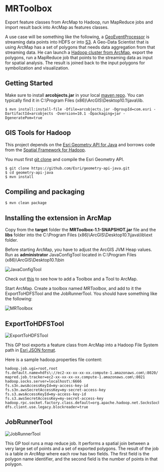 MRToolbox
=========

Export feature classes from ArcMap to Hadoop, run MapReduce jobs and import result back into ArcMap as features classes.

A use case will be something like the following, a [GeoEventProcessor](http://www.esri.com/esri-news/arcnews/spring13articles/arcgis-enables-real-time-gis) is streaming data
points into HDFS or into [S3](http://aws.amazon.com/s3/).  A Geo-Data Scientist that is using ArcMap has a set of polygons that needs data aggregation from that streaming data.
He can launch a [Hadoop cluster from ArcMap](http://thunderheadxpler.blogspot.com/2013/05/bigdata-launch-cdh-on-ec2-from-arcmap.html), export the polygons, run a MapReduce job
that points to the streaming data as input for spatial analysis.  The result is joined back to the input polygons for symbolization and visualization.

## Getting Started

Make sure to install **arcobjects.jar** in your local [maven repo](http://maven.apache.org/guides/introduction/introduction-to-repositories.html). You can typically find it in C:\Program Files (x86)\ArcGIS\Desktop10.1\java\lib.

    $ mvn install:install-file -Dfile=arcobjects.jar -DgroupId=com.esri -DartifactId=arcobjects -Dversion=10.1 -Dpackaging=jar -DgeneratePom=true

## GIS Tools for Hadoop

This project depends on the [Esri Geometry API for Java](https://github.com/Esri/geometry-api-java) and borrows code from the [Spatial Framework for Hadoop](https://github.com/Esri/spatial-framework-for-hadoop).

You must first [git clone](http://gitref.org/creating/#clone) and compile the Esri Geometry API.

    $ git clone https://github.com/Esri/geometry-api-java.git
    $ cd geometry-api-java
    $ mvn install

## Compiling and packaging

    $ mvn clean package

## Installing the extension in ArcMap
Copy from the **target** folder the **MRToolbox-1.1-SNAPSHOT.jar** file and the **libs** folder into the C:\Program Files (x86)\ArcGIS\Desktop10.1\java\lib\ext folder.

Before starting ArcMap, you have to adjust the ArcGIS JVM Heap values. Run as **administrator** JavaConfigTool located in C:\Program Files (x86)\ArcGIS\Desktop10.1\bin

![JavaConfigTool](https://dl.dropboxusercontent.com/u/2193160/JavaConfigTool.png)

Check out [this](http://help.arcgis.com/en/arcgisdesktop/10.0/help/index.html#/A_quick_tour_of_managing_tools_and_toolboxes/003q00000001000000/) to see how to add a Toolbox and a Tool to ArcMap.

Start ArcMap. Create a toolbox named *MRToolbox*, and add to it the ExportToHDFSTool and the JobRunnerTool. You should have something like the following:

![MRToolbox](https://dl.dropboxusercontent.com/u/2193160/MRToolbox.png "MR Toolbox")

## ExportToHDFSTool
![ExportToHDFSTool](https://dl.dropboxusercontent.com/u/2193160/ExportToHDFSTool.png "Export To HDFS Tool")

This GP tool exports a feature class from ArcMap into a Hadoop File System path in [Esri JSON format](http://help.arcgis.com/EN/arcgisserver/10.0/apis/rest/index.html).

Here is a sample hadoop.properties file content:

    hadoop.job.ugi=root,root
    fs.default.name=hdfs\://ec2-xx-xx-xx-xx.compute-1.amazonaws.com\:8020/
    mapred.job.tracker=ec2-xx-xx-xx-xx.compute-1.amazonaws.com\:8021
    hadoop.socks.server=localhost\:6666
    fs.s3n.awsAccessKeyId=my-access-key-id
    fs.s3n.awsSecretAccessKey=my-secret-access-key
    fs.s3.awsAccessKeyId=my-access-key-id
    fs.s3.awsSecretAccessKey=my-secret-access-key
    hadoop.rpc.socket.factory.class.default=org.apache.hadoop.net.SocksSocketFactory
    dfs.client.use.legacy.blockreader=true

## JobRunnerTool
![JobRunnerTool](https://dl.dropboxusercontent.com/u/2193160/JobRunnerTool.png "Job Runnner Tool")

This GP tool runs a map reduce job.  It performs a spatial join between a very large set of points and a set of exported polygons.
The result of the job is a table *in ArcMap* where each row has two fields.  The first field is the polygon name identifier, and the second field is the number of points in that polygon.
